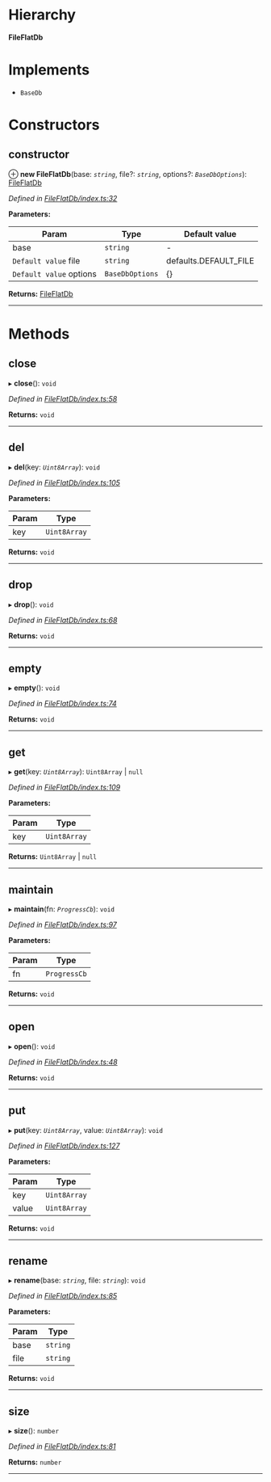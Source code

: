

# Hierarchy

**FileFlatDb**

# Implements

* `BaseDb`

# Constructors

<a id="constructor"></a>

##  constructor

⊕ **new FileFlatDb**(base: *`string`*, file?: *`string`*, options?: *`BaseDbOptions`*): [FileFlatDb](_fileflatdb_index_.fileflatdb.md)

*Defined in [FileFlatDb/index.ts:32](https://github.com/polkadot-js/common/blob/8f6b01a/packages/db/src/FileFlatDb/index.ts#L32)*

**Parameters:**

| Param | Type | Default value |
| ------ | ------ | ------ |
| base | `string` | - |
| `Default value` file | `string` |  defaults.DEFAULT_FILE |
| `Default value` options | `BaseDbOptions` |  {} |

**Returns:** [FileFlatDb](_fileflatdb_index_.fileflatdb.md)

___

# Methods

<a id="close"></a>

##  close

▸ **close**(): `void`

*Defined in [FileFlatDb/index.ts:58](https://github.com/polkadot-js/common/blob/8f6b01a/packages/db/src/FileFlatDb/index.ts#L58)*

**Returns:** `void`

___
<a id="del"></a>

##  del

▸ **del**(key: *`Uint8Array`*): `void`

*Defined in [FileFlatDb/index.ts:105](https://github.com/polkadot-js/common/blob/8f6b01a/packages/db/src/FileFlatDb/index.ts#L105)*

**Parameters:**

| Param | Type |
| ------ | ------ |
| key | `Uint8Array` |

**Returns:** `void`

___
<a id="drop"></a>

##  drop

▸ **drop**(): `void`

*Defined in [FileFlatDb/index.ts:68](https://github.com/polkadot-js/common/blob/8f6b01a/packages/db/src/FileFlatDb/index.ts#L68)*

**Returns:** `void`

___
<a id="empty"></a>

##  empty

▸ **empty**(): `void`

*Defined in [FileFlatDb/index.ts:74](https://github.com/polkadot-js/common/blob/8f6b01a/packages/db/src/FileFlatDb/index.ts#L74)*

**Returns:** `void`

___
<a id="get"></a>

##  get

▸ **get**(key: *`Uint8Array`*):  `Uint8Array` &#124; `null`

*Defined in [FileFlatDb/index.ts:109](https://github.com/polkadot-js/common/blob/8f6b01a/packages/db/src/FileFlatDb/index.ts#L109)*

**Parameters:**

| Param | Type |
| ------ | ------ |
| key | `Uint8Array` |

**Returns:**  `Uint8Array` &#124; `null`

___
<a id="maintain"></a>

##  maintain

▸ **maintain**(fn: *`ProgressCb`*): `void`

*Defined in [FileFlatDb/index.ts:97](https://github.com/polkadot-js/common/blob/8f6b01a/packages/db/src/FileFlatDb/index.ts#L97)*

**Parameters:**

| Param | Type |
| ------ | ------ |
| fn | `ProgressCb` |

**Returns:** `void`

___
<a id="open"></a>

##  open

▸ **open**(): `void`

*Defined in [FileFlatDb/index.ts:48](https://github.com/polkadot-js/common/blob/8f6b01a/packages/db/src/FileFlatDb/index.ts#L48)*

**Returns:** `void`

___
<a id="put"></a>

##  put

▸ **put**(key: *`Uint8Array`*, value: *`Uint8Array`*): `void`

*Defined in [FileFlatDb/index.ts:127](https://github.com/polkadot-js/common/blob/8f6b01a/packages/db/src/FileFlatDb/index.ts#L127)*

**Parameters:**

| Param | Type |
| ------ | ------ |
| key | `Uint8Array` |
| value | `Uint8Array` |

**Returns:** `void`

___
<a id="rename"></a>

##  rename

▸ **rename**(base: *`string`*, file: *`string`*): `void`

*Defined in [FileFlatDb/index.ts:85](https://github.com/polkadot-js/common/blob/8f6b01a/packages/db/src/FileFlatDb/index.ts#L85)*

**Parameters:**

| Param | Type |
| ------ | ------ |
| base | `string` |
| file | `string` |

**Returns:** `void`

___
<a id="size"></a>

##  size

▸ **size**(): `number`

*Defined in [FileFlatDb/index.ts:81](https://github.com/polkadot-js/common/blob/8f6b01a/packages/db/src/FileFlatDb/index.ts#L81)*

**Returns:** `number`

___

